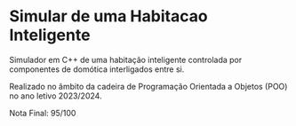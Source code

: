 # Simular de uma Habitacao Inteligente

Simulador em C++ de uma habitação inteligente controlada por componentes de domótica interligados entre si.

Realizado no âmbito da cadeira de Programação Orientada a Objetos (POO) no ano letivo 2023/2024.

Nota Final: 95/100

